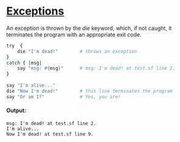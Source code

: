 [1]: http://rosettacode.org/wiki/Exceptions

# [Exceptions][1]

An exception is thrown by the _die_ keyword, which, if not caught, it terminates the program with an appropriate exit code.

```ruby
try  {
    die "I'm dead!"        # throws an exception
}
catch { |msg|
    say "msg: #{msg}"      # msg: I'm dead! at test.sf line 2.
}
 
say "I'm alive..."
die "Now I'm dead!"        # this line terminates the program
say "Or am I?"             # Yes, you are!
```

#### Output:
```
msg: I'm dead! at test.sf line 2.
I'm alive...
Now I'm dead! at test.sf line 9.
```
